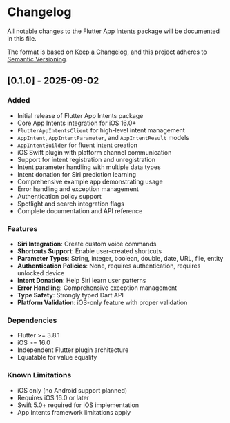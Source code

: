 # Changelog

All notable changes to the Flutter App Intents package will be documented in this file.

The format is based on [Keep a Changelog](https://keepachangelog.com/en/1.0.0/),
and this project adheres to [Semantic Versioning](https://semver.org/spec/v2.0.0.html).

## [0.1.0] - 2025-09-02

### Added
- Initial release of Flutter App Intents package
- Core App Intents integration for iOS 16.0+
- `FlutterAppIntentsClient` for high-level intent management
- `AppIntent`, `AppIntentParameter`, and `AppIntentResult` models
- `AppIntentBuilder` for fluent intent creation
- iOS Swift plugin with platform channel communication
- Support for intent registration and unregistration
- Intent parameter handling with multiple data types
- Intent donation for Siri prediction learning
- Comprehensive example app demonstrating usage
- Error handling and exception management
- Authentication policy support
- Spotlight and search integration flags
- Complete documentation and API reference

### Features
- **Siri Integration**: Create custom voice commands
- **Shortcuts Support**: Enable user-created shortcuts
- **Parameter Types**: String, integer, boolean, double, date, URL, file, entity
- **Authentication Policies**: None, requires authentication, requires unlocked device
- **Intent Donation**: Help Siri learn user patterns
- **Error Handling**: Comprehensive exception management
- **Type Safety**: Strongly typed Dart API
- **Platform Validation**: iOS-only feature with proper validation

### Dependencies
- Flutter >= 3.8.1
- iOS >= 16.0
- Independent Flutter plugin architecture
- Equatable for value equality

### Known Limitations
- iOS only (no Android support planned)
- Requires iOS 16.0 or later
- Swift 5.0+ required for iOS implementation
- App Intents framework limitations apply